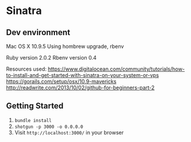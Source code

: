 Sinatra
==========
## Dev environment 

Mac OS X 10.9.5 
Using hombrew upgrade, rbenv

Ruby version 2.0.2
Rbenv version 0.4

Resources used: 
https://www.digitalocean.com/community/tutorials/how-to-install-and-get-started-with-sinatra-on-your-system-or-vps
https://gorails.com/setup/osx/10.9-mavericks 
http://readwrite.com/2013/10/02/github-for-beginners-part-2

## Getting Started

1. `bundle install`
2. `shotgun -p 3000 -o 0.0.0.0`
3. Visit `http://localhost:3000/` in your browser

